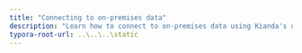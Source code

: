 ```yaml
---
title: "Connecting to on-premises data"
description: "Learn how to connect to on-premises data using Kianda's data gateway"
typora-root-url: ..\..\..\static
---
```


